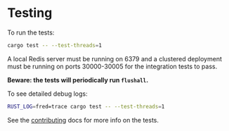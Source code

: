 Testing
=======

To run the tests:

```bash
cargo test -- --test-threads=1
```

A local Redis server must be running on 6379 and a clustered deployment must be running on ports 30000-30005 for the integration tests to pass.

**Beware: the tests will periodically run `flushall`.**

To see detailed debug logs:

```bash
RUST_LOG=fred=trace cargo test -- --test-threads=1
```

See the [contributing](../CONTRIBUTING.md) docs for more info on the tests.